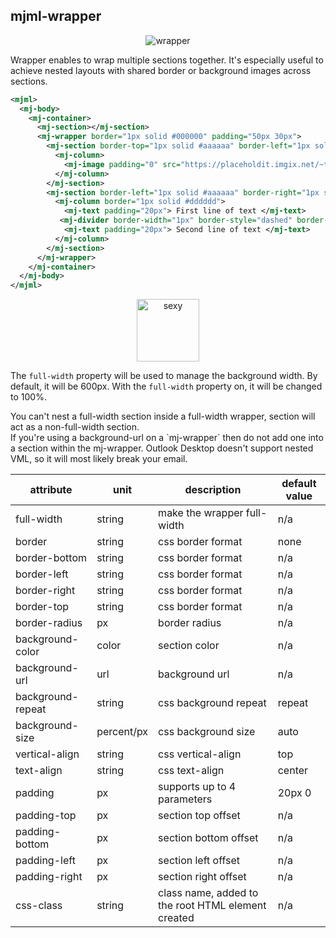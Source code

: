 ## mjml-wrapper

<p align="center">
  <img src="http://i.imgur.com/6YKq83B.png" alt="wrapper" />
</p>

Wrapper enables to wrap multiple sections together. It's especially useful to achieve nested layouts with shared border or background images across sections.

```xml
<mjml>
  <mj-body>
    <mj-container>
      <mj-section></mj-section>
      <mj-wrapper border="1px solid #000000" padding="50px 30px">
        <mj-section border-top="1px solid #aaaaaa" border-left="1px solid #aaaaaa" border-right="1px solid #aaaaaa" padding="20px">
          <mj-column>
            <mj-image padding="0" src="https://placeholdit.imgix.net/~text?&w=350&h=150" />
          </mj-column>
        </mj-section>
        <mj-section border-left="1px solid #aaaaaa" border-right="1px solid #aaaaaa" padding="20px" border-bottom="1px solid #aaaaaa">
          <mj-column border="1px solid #dddddd">
            <mj-text padding="20px"> First line of text </mj-text>
           <mj-divider border-width="1px" border-style="dashed" border-color="lightgrey" padding="0 20px" />
            <mj-text padding="20px"> Second line of text </mj-text>
          </mj-column>
        </mj-section>
      </mj-wrapper>
    </mj-container>
  </mj-body>
</mjml>
```

<p align="center">
  <a href="https://mjml.io/try-it-live/components/wrapper">
    <img width="100px" src="http://imgh.us/TRYITLIVE.svg" alt="sexy" />
  </a>
</p>

The `full-width` property will be used to manage the background width.
By default, it will be 600px. With the `full-width` property on, it will be
changed to 100%.

<aside class="notice">
  You can't nest a full-width section inside a full-width wrapper, section will act as a non-full-width section.
</aside>

<aside class="notice">
  If you're using a background-url on a `mj-wrapper` then do not add one into a section within the mj-wrapper. Outlook Desktop doesn't support nested VML, so it will most likely break your email.
</aside>


attribute           | unit        | description                    | default value
--------------------|-------------|--------------------------------|---------------
full-width          | string      | make the wrapper full-width    | n/a
border              | string      | css border format              | none
border-bottom       | string      | css border format              | n/a
border-left         | string      | css border format              | n/a
border-right        | string      | css border format              | n/a
border-top          | string      | css border format              | n/a
border-radius       | px          | border radius                  | n/a
background-color    | color       | section color                  | n/a
background-url      | url         | background url                 | n/a
background-repeat   | string      | css background repeat          | repeat
background-size     | percent/px  | css background size            | auto
vertical-align      | string      | css vertical-align             | top
text-align          | string      | css text-align                 | center
padding             | px          | supports up to 4 parameters    | 20px 0
padding-top         | px          | section top offset             | n/a
padding-bottom      | px          | section bottom offset          | n/a
padding-left        | px          | section left offset            | n/a
padding-right       | px          | section right offset           | n/a
css-class           | string      | class name, added to the root HTML element created | n/a
